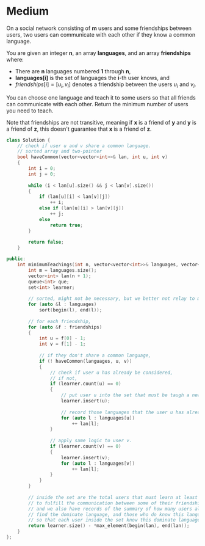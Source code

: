 # Medium

On a social network consisting of **m** users and some friendships between users, two users can communicate with each other if they know a common language.

You are given an integer **n**, an array **languages**, and an array **friendships** where:

- There are **n** languages numbered **1** through **n**,
- **languages[i]** is the set of languages the **i**​​​​​​-th​​​​ user knows, and
- $friendships[i] = [u​​​​​​_i​​​, v​​​​​​_i]$ denotes a friendship between the users $u​​​​​​​​​​​_i​​​​​$ and $v_i$.

You can choose one language and teach it to some users so that all friends can communicate with each other. Return the minimum number of users you need to teach.

Note that friendships are not transitive, meaning if **x** is a friend of **y** and **y** is a friend of **z**, this doesn't guarantee that **x** is a friend of **z**.

```cpp
class Solution {
    // check if user u and v share a common language.
    // sorted array and two-pointer
    bool haveCommon(vector<vector<int>>& lan, int u, int v)
    {
        int i = 0;
        int j = 0;
        
        while (i < lan[u].size() && j < lan[v].size())
        {
            if (lan[u][i] < lan[v][j])
                ++ i;
            else if (lan[u][i] > lan[v][j])
                ++ j;
            else
                return true;
        }
        
        return false;
    }

public:
    int minimumTeachings(int n, vector<vector<int>>& languages, vector<vector<int>>& friendships) {
        int m = languages.size();
        vector<int> lan(n + 1);
        queue<int> que;
        set<int> learner;
        
        // sorted, might not be necessary, but we better not relay to much on input data.
        for (auto &l : languages)
            sort(begin(l), end(l));
        
        // for each friendship,
        for (auto &f : friendships)
        {
            int u = f[0] - 1;
            int v = f[1] - 1;
            
            // if they don't share a common language, 
            if (! haveCommon(languages, u, v))
            {
                // check if user u has already be considered, 
                // if not,
                if (learner.count(u) == 0)
                {
                    // put user u into the set that must be taugh a new language.
                    learner.insert(u);
                    
                    // record those languages that the user u has alreay known.
                    for (auto l : languages[u])
                        ++ lan[l];
                }
                
                // apply same logic to user v.
                if (learner.count(v) == 0)
                {
                    learner.insert(v);
                    for (auto l : languages[v])
                        ++ lan[l];
                }
            }
        }
        
        // inside the set are the total users that must learn at least one language 
        // to fulfill the communication between some of their friendship.
        // and we also have records of the summary of how many users already known which language.
        // find the dominate language, and those who do know this language must learn it, 
        // so that each user inside the set know this dominate language.
        return learner.size() - *max_element(begin(lan), end(lan));
    }
};
```
